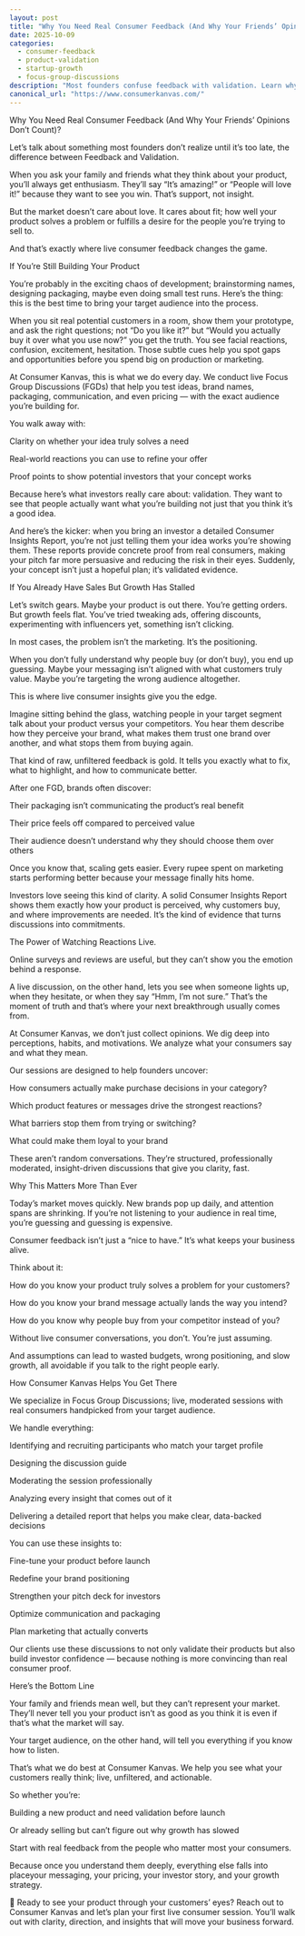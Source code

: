 ```yaml
---
layout: post
title: "Why You Need Real Consumer Feedback (And Why Your Friends’ Opinions Don’t Count)"
date: 2025-10-09
categories: 
  - consumer-feedback
  - product-validation
  - startup-growth
  - focus-group-discussions
description: "Most founders confuse feedback with validation. Learn why real-time consumer insights not friends’ opinions are the key to building, scaling, and positioning your product for growth and investor confidence."
canonical_url: "https://www.consumerkanvas.com/"
---
```


Why You Need Real Consumer Feedback (And Why Your Friends’ Opinions Don’t Count)?

Let’s talk about something most founders don’t realize until it’s too late, the difference between Feedback and Validation.

When you ask your family and friends what they think about your product, you’ll always get enthusiasm. They’ll say “It’s amazing!” or “People will love it!” because they want to see you win.
That’s support, not insight.

But the market doesn’t care about love. It cares about fit; how well your product solves a problem or fulfills a desire for the people you’re trying to sell to.

And that’s exactly where live consumer feedback changes the game.

If You’re Still Building Your Product

You’re probably in the exciting chaos of development; brainstorming names, designing packaging, maybe even doing small test runs.
Here’s the thing: this is the best time to bring your target audience into the process.

When you sit real potential customers in a room, show them your prototype, and ask the right questions; not “Do you like it?” but “Would you actually buy it over what you use now?” you get the truth.
You see facial reactions, confusion, excitement, hesitation. Those subtle cues help you spot gaps and opportunities before you spend big on production or marketing.

At Consumer Kanvas, this is what we do every day.
We conduct live Focus Group Discussions (FGDs) that help you test ideas, brand names, packaging, communication, and even pricing — with the exact audience you’re building for.

You walk away with:

Clarity on whether your idea truly solves a need

Real-world reactions you can use to refine your offer

Proof points to show potential investors that your concept works

Because here’s what investors really care about: validation.
They want to see that people actually want what you’re building not just that you think it’s a good idea.

And here’s the kicker: when you bring an investor a detailed Consumer Insights Report, you’re not just telling them your idea works you’re showing them. These reports provide concrete proof from real consumers, making your pitch far more persuasive and reducing the risk in their eyes. Suddenly, your concept isn’t just a hopeful plan; it’s validated evidence.

If You Already Have Sales But Growth Has Stalled

Let’s switch gears. Maybe your product is out there. You’re getting orders. But growth feels flat.
You’ve tried tweaking ads, offering discounts, experimenting with influencers yet, something isn’t clicking.

In most cases, the problem isn’t the marketing. It’s the positioning.

When you don’t fully understand why people buy (or don’t buy), you end up guessing. Maybe your messaging isn’t aligned with what customers truly value. Maybe you’re targeting the wrong audience altogether.

This is where live consumer insights give you the edge.

Imagine sitting behind the glass, watching people in your target segment talk about your product versus your competitors. You hear them describe how they perceive your brand, what makes them trust one brand over another, and what stops them from buying again.

That kind of raw, unfiltered feedback is gold.
It tells you exactly what to fix, what to highlight, and how to communicate better.

After one FGD, brands often discover:

Their packaging isn’t communicating the product’s real benefit

Their price feels off compared to perceived value

Their audience doesn’t understand why they should choose them over others

Once you know that, scaling gets easier. Every rupee spent on marketing starts performing better because your message finally hits home.

Investors love seeing this kind of clarity. A solid Consumer Insights Report shows them exactly how your product is perceived, why customers buy, and where improvements are needed. It’s the kind of evidence that turns discussions into commitments.

The Power of Watching Reactions Live.

Online surveys and reviews are useful, but they can’t show you the emotion behind a response.

A live discussion, on the other hand, lets you see when someone lights up, when they hesitate, or when they say “Hmm, I’m not sure.”
That’s the moment of truth and that’s where your next breakthrough usually comes from.

At Consumer Kanvas, we don’t just collect opinions. We dig deep into perceptions, habits, and motivations. We analyze what your consumers say and what they mean.

Our sessions are designed to help founders uncover:

How consumers actually make purchase decisions in your category?

Which product features or messages drive the strongest reactions?

What barriers stop them from trying or switching?

What could make them loyal to your brand

These aren’t random conversations. They’re structured, professionally moderated, insight-driven discussions that give you clarity, fast.

Why This Matters More Than Ever

Today’s market moves quickly. New brands pop up daily, and attention spans are shrinking.
If you’re not listening to your audience in real time, you’re guessing and guessing is expensive.

Consumer feedback isn’t just a “nice to have.”
It’s what keeps your business alive.

Think about it:

How do you know your product truly solves a problem for your customers?

How do you know your brand message actually lands the way you intend?

How do you know why people buy from your competitor instead of you?

Without live consumer conversations, you don’t. You’re just assuming.

And assumptions can lead to wasted budgets, wrong positioning, and slow growth, all avoidable if you talk to the right people early.

How Consumer Kanvas Helps You Get There

We specialize in Focus Group Discussions; live, moderated sessions with real consumers handpicked from your target audience.

We handle everything:

Identifying and recruiting participants who match your target profile

Designing the discussion guide

Moderating the session professionally

Analyzing every insight that comes out of it

Delivering a detailed report that helps you make clear, data-backed decisions

You can use these insights to:

Fine-tune your product before launch

Redefine your brand positioning

Strengthen your pitch deck for investors

Optimize communication and packaging

Plan marketing that actually converts

Our clients use these discussions to not only validate their products but also build investor confidence — because nothing is more convincing than real consumer proof.

Here’s the Bottom Line

Your family and friends mean well, but they can’t represent your market.
They’ll never tell you your product isn’t as good as you think it is even if that’s what the market will say.

Your target audience, on the other hand, will tell you everything if you know how to listen.

That’s what we do best at Consumer Kanvas.
We help you see what your customers really think; live, unfiltered, and actionable.

So whether you’re:

Building a new product and need validation before launch

Or already selling but can’t figure out why growth has slowed

Start with real feedback from the people who matter most your consumers.

Because once you understand them deeply, everything else falls into placeyour messaging, your pricing, your investor story, and your growth strategy.

📩 Ready to see your product through your customers’ eyes?
Reach out to Consumer Kanvas and let’s plan your first live consumer session.
You’ll walk out with clarity, direction, and insights that will move your business forward.
